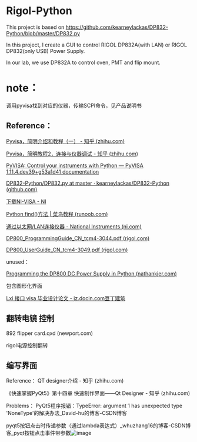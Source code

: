 # Rigol-Python
This project is based on https://github.com/kearneylackas/DP832-Python/blob/master/DP832.py

In this project, I create a GUI to control RIGOL DP832A(with LAN) or RIGOL DP832(only USB) Power Supply.

In our lab, we use DP832A to control oven, PMT and flip mount.

# note：

调用pyvisa找到对应的仪器，传输SCPI命令，见产品说明书

## Reference：

[Pyvisa，简明介绍和教程（一） - 知乎 (zhihu.com)](https://zhuanlan.zhihu.com/p/357335933)

[Pyvisa，简明教程2，连接与仪器调试 - 知乎 (zhihu.com)](https://zhuanlan.zhihu.com/p/357337164)

[PyVISA: Control your instruments with Python — PyVISA 1.11.4.dev39+g53a1d41 documentation](https://pyvisa.readthedocs.io/en/latest/)

[DP832-Python/DP832.py at master · kearneylackas/DP832-Python (github.com)](https://github.com/kearneylackas/DP832-Python/blob/master/DP832.py)

[下载NI-VISA - NI](https://www.ni.com/zh-cn/support/downloads/drivers/download.ni-visa.html#442805)

[Python find()方法 | 菜鸟教程 (runoob.com)](https://www.runoob.com/python/att-string-find.html)

[通过以太网/LAN连接仪器 - National Instruments (ni.com)](https://www.ni.com/getting-started/set-up-hardware/instrument-control/zhs/ethernet-connect)

[DP800_ProgrammingGuide_CN_tcm4-3044.pdf (rigol.com)](https://www.rigol.com/Images/DP800_ProgrammingGuide_CN_tcm4-3044.pdf)

[DP800_UserGuide_CN_tcm4-3049.pdf (rigol.com)](https://www.rigol.com/Images/DP800_UserGuide_CN_tcm4-3049.pdf)

unused：

[Programming the DP800 DC Power Supply in Python (nathankjer.com)](https://nathankjer.com/dp800/)

包含图形化界面

[Lxi 接口 visa 毕业设计论文 - jz.docin.com豆丁建筑](https://jz.docin.com/p-1120401186.html)

## 翻转电镜 控制

892 flipper card.qxd (newport.com)

rigol电源控制翻转

## 编写界面

Reference：
QT designer介绍 - 知乎 (zhihu.com)

《快速掌握PyQt5》第十四章 快速制作界面——Qt Designer - 知乎 (zhihu.com)

Problems：
PyQt5程序报错：TypeError: argument 1 has unexpected type 'NoneType'的解决办法_David-hu的博客-CSDN博客

pyqt5按钮点击时传递参数（通过lambda表达式）_whuzhang16的博客-CSDN博客_pyqt按钮点击事件带参数![image](https://user-images.githubusercontent.com/51507600/173515474-16e9978b-e452-4280-9e22-2760f57e6f9c.png)



